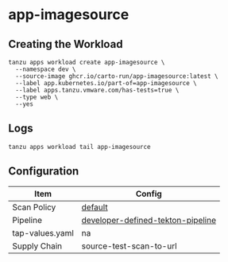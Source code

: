 # app-imagesource

## Creating the Workload

```
tanzu apps workload create app-imagesource \
  --namespace dev \
  --source-image ghcr.io/carto-run/app-imagesource:latest \
  --label app.kubernetes.io/part-of=app-imagesource \
  --label apps.tanzu.vmware.com/has-tests=true \
  --type web \
  --yes
```

## Logs

```
tanzu apps workload tail app-imagesource
```

## Configuration

| Item            | Config                                                                                |
| --------------- | ------------------------------------------------------------------------------------- |
| Scan Policy     | [default](resources/scan-policy.yaml)                                                 |
| Pipeline        | [developer-defined-tekton-pipeline](resources/developer-defined-tekton-pipeline.yaml) |
| tap-values.yaml | na                                                                                    |
| Supply Chain    | source-test-scan-to-url                                                               |

